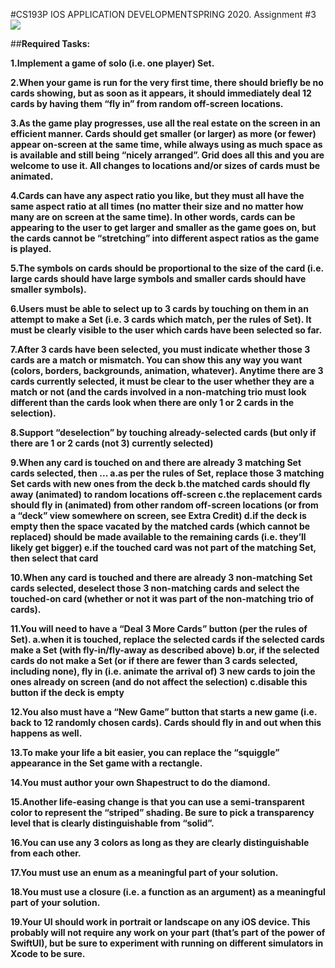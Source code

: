 #CS193P IOS APPLICATION DEVELOPMENTSPRING 2020. Assignment \#3
![](https://i.imgur.com/CEMAVRD.png)

##<b>Required Tasks<b>:

1.Implement a game of  solo (i.e. one player) Set. 

2.When your game is run for the very first time, there should briefly be no cards showing, but as soon as it appears, it should immediately deal 12 cards by having them “fly in” from random off-screen locations. 

3.As the game play progresses, use all the real estate on the screen in an efficient manner.  Cards should get smaller (or larger) as more (or fewer) appear on-screen at the same time, while always using as much space as is available and still being “nicely arranged”.  Grid does all this and you are welcome to use it.  All changes to locations and/or sizes of  cards must be animated. 

4.Cards can have any aspect ratio you like, but they must all have the same aspect ratio at all times (no matter their size and no matter how many are on screen at the same time).  In other words, cards can be appearing to the user to get larger and smaller as the game goes on, but the cards cannot be “stretching” into different aspect ratios as the game is played. 

5.The symbols on cards should be proportional to the size of  the card (i.e. large cards should have large symbols and smaller cards should have smaller symbols). 

6.Users must be able to select up to 3 cards by touching on them in an attempt to make a Set (i.e. 3 cards which match, per the rules of  Set).  It must be clearly visible to the user which cards have been selected so far. 

7.After 3 cards have been selected, you must indicate whether those 3 cards are a match or mismatch.  You can show this any way you want (colors, borders, backgrounds, animation, whatever).  Anytime there are 3 cards currently selected, it must be clear to the user whether they are a match or not (and the cards involved in a non-matching trio must look different than the cards look when there are only 1 or 2 cards in the selection). 

8.Support “deselection” by touching already-selected cards (but only if  there are 1 or 2 cards (not 3) currently selected)

9.When any card is touched on and there are already 3 matching Set cards selected, then ... a.as per the rules of  Set, replace those 3 matching Set cards with new ones from the deck b.the matched cards should fly away (animated) to random locations off-screen c.the replacement cards should fly in (animated) from other random off-screen locations (or from a “deck” view somewhere on screen, see Extra Credit) d.if  the deck is empty then the space vacated by the matched cards (which cannot be replaced) should be made available to the remaining cards (i.e. they’ll likely get bigger) e.if  the touched card was not part of  the matching Set, then select that card 

10.When any card is touched and there are already 3 non-matching Set cards selected, deselect those 3 non-matching cards and select the touched-on card (whether or not it was part of  the non-matching trio of  cards). 

11.You will need to have a “Deal 3 More Cards” button (per the rules of  Set). a.when it is touched, replace the selected cards if  the selected cards make a Set (with fly-in/fly-away as described above) b.or, if  the selected cards do not make a Set (or if  there are fewer than 3 cards selected, including none), fly in (i.e. animate the arrival of) 3 new cards to join the ones already on screen (and do not affect the selection) c.disable this button if  the deck is empty 

12.You also must have a “New Game” button that starts a new game (i.e. back to 12 randomly chosen cards).  Cards should fly in and out when this happens as well. 

13.To make your life a bit easier, you can replace the “squiggle” appearance in the Set game with a rectangle. 

14.You must author your own Shapestruct to do the diamond. 

15.Another life-easing change is that you can use a semi-transparent color to represent the “striped” shading.  Be sure to pick a transparency level that is clearly distinguishable from “solid”. 

16.You can use any 3 colors as long as they are clearly distinguishable from each other. 

17.You must use an enum as a meaningful part of  your solution. 

18.You must use a closure (i.e. a function as an argument) as a meaningful part of  your solution.

19.Your UI should work in portrait or landscape on any iOS device.  This probably will not require any work on your part (that’s part of  the power of  SwiftUI), but be sure to experiment with running on different simulators in Xcode to be sure.